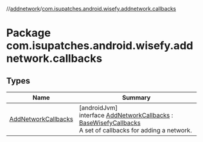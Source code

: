 //[addnetwork](../../index.md)/[com.isupatches.android.wisefy.addnetwork.callbacks](index.md)

# Package com.isupatches.android.wisefy.addnetwork.callbacks

## Types

| Name | Summary |
|---|---|
| [AddNetworkCallbacks](-add-network-callbacks/index.md) | [androidJvm]<br>interface [AddNetworkCallbacks](-add-network-callbacks/index.md) : [BaseWisefyCallbacks](../../../core/core/com.isupatches.android.wisefy.core.base/-base-wisefy-callbacks/index.md)<br>A set of callbacks for adding a network. |
